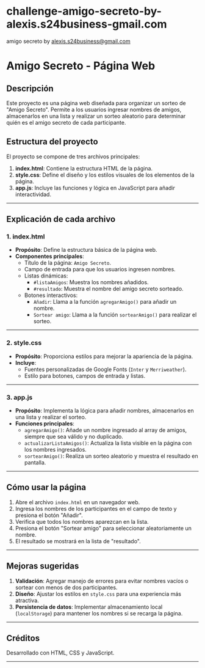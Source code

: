 # challenge-amigo-secreto-by-alexis.s24business-gmail.com
amigo secreto by alexis.s24business@gmail.com

# Amigo Secreto - Página Web

## Descripción
Este proyecto es una página web diseñada para organizar un sorteo de "Amigo Secreto". Permite a los usuarios ingresar nombres de amigos, almacenarlos en una lista y realizar un sorteo aleatorio para determinar quién es el amigo secreto de cada participante.

## Estructura del proyecto
El proyecto se compone de tres archivos principales:
1. **index.html**: Contiene la estructura HTML de la página.
2. **style.css**: Define el diseño y los estilos visuales de los elementos de la página.
3. **app.js**: Incluye las funciones y lógica en JavaScript para añadir interactividad.

---

## Explicación de cada archivo

### 1. index.html
- **Propósito**: Define la estructura básica de la página web.
- **Componentes principales**:
  - Título de la página: `Amigo Secreto`.
  - Campo de entrada para que los usuarios ingresen nombres.
  - Listas dinámicas:
    - `#listaAmigos`: Muestra los nombres añadidos.
    - `#resultado`: Muestra el nombre del amigo secreto sorteado.
  - Botones interactivos:
    - `Añadir`: Llama a la función `agregarAmigo()` para añadir un nombre.
    - `Sortear amigo`: Llama a la función `sortearAmigo()` para realizar el sorteo.

---

### 2. style.css
- **Propósito**: Proporciona estilos para mejorar la apariencia de la página.
- **Incluye**:
  - Fuentes personalizadas de Google Fonts (`Inter` y `Merriweather`).
  - Estilo para botones, campos de entrada y listas.

---

### 3. app.js
- **Propósito**: Implementa la lógica para añadir nombres, almacenarlos en una lista y realizar el sorteo.
- **Funciones principales**:
  - `agregarAmigo()`: Añade un nombre ingresado al array de amigos, siempre que sea válido y no duplicado.
  - `actualizarListaAmigos()`: Actualiza la lista visible en la página con los nombres ingresados.
  - `sortearAmigo()`: Realiza un sorteo aleatorio y muestra el resultado en pantalla.

---

## Cómo usar la página
1. Abre el archivo `index.html` en un navegador web.
2. Ingresa los nombres de los participantes en el campo de texto y presiona el botón "Añadir".
3. Verifica que todos los nombres aparezcan en la lista.
4. Presiona el botón "Sortear amigo" para seleccionar aleatoriamente un nombre.
5. El resultado se mostrará en la lista de "resultado".

---

## Mejoras sugeridas
1. **Validación**: Agregar manejo de errores para evitar nombres vacíos o sortear con menos de dos participantes.
2. **Diseño**: Ajustar los estilos en `style.css` para una experiencia más atractiva.
3. **Persistencia de datos**: Implementar almacenamiento local (`localStorage`) para mantener los nombres si se recarga la página.

---

## Créditos
Desarrollado con HTML, CSS y JavaScript.

---

